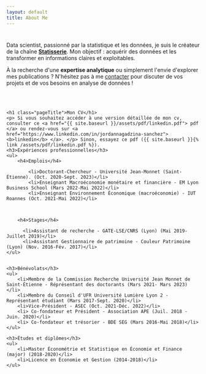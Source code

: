```yaml
---
layout: default
title: About Me
---
```


<div class="post">
	<h1 class="pageTitle"></h1>
	<p class="intro">Data scientist, passionné par la statistique et les données, je suis le créateur de la chaîne <a href="https://www.linkedin.com/in/Statisserie"><b>Statisserie</b></a>. Mon objectif : acquérir des données et les transformer en informations claires et exploitables. </p>
	<p> À la recherche d'une <b>expertise analytique</b> ou simplement l'envie d'explorer mes publications ? N'hésitez pas à me  <a href="mailto:jordan.nagadzina.sanchez@gmail.com">contacter</a> pour discuter de vos projets et de vos besoins en analyse de données !</p>
	<br> 
	<br> 
	
	<h1 class="pageTitle">Mon CV</h1>
	<p> Si vous souhaitez accéder à une version détaillée de mon cv, consulter ce <a href="{{ site.baseurl }}/assets/pdf/linkedin.pdf"> pdf </a> ou rendez-vous sur <a href="https://www.linkedin.com/in/jordannagadzina-sanchez"> <b>linkedin</b> </a>. </p> Sinon, essayez ce pdf ({{ site.baseurl }}{% link /assets/pdf/linkedin.pdf %}).
    <h3>Expériences professionnelles</h3>
    <ul>
        <h4>Emplois</h4>
       
            <li>Doctorant-Chercheur - Université Jean-Monnet (Saint-Étienne). (Oct. 2020-Sept. 2023)</li>
            <li>Enseignant Macroéconomie monétaire et financière - EM Lyon Business School (Mars 2022-Mai 2022)</li>
            <li>Enseignant Environnement Économique (macroéconomie) - IUT Roannes (Oct. 2021-Mai 2022)</li>
      


        <h4>Stages</h4>
       
          <li>Assistant de recherche - GATE-LSE/CNRS (Lyon) (Mai 2019-Juillet 2019)</li>
          <li>Assistant Gestionnaire de patrimoine - Couleur Patrimoine (Lyon) (Nov. 2016-Fév. 2017)</li>
    </ul>


  	<h3>Bénévolats</h3>
	<ul>
        <li>Membre de la Commission Recherche Université Jean Monnet de Saint-Étienne - Réprésentant des doctorants (Mars 2021- Mars 2023)</li>
        <li>Membre du Conseil d'UFR Université Lumière Lyon 2 - Représentant étudiant (Mars 2017-Sept. 2020)</li>
        <li>Vice-Président - ASEC (Oct. 2021-Déc. 2022)</li>
        <li> Co-fondateur et Président - Association APE (Juil. 2018 - Juin. 2020)</li>
        <li> Co-fondateur et trésorier - BDE SEG (Mars 2016-Mai 2018)</li>
  	</ul>
  	
  	<h3>Études et diplômes</h3>
	<ul>
        <li>Master Économétrie et Statistique en Économie et Finance (major) (2018-2020)</li>
        <li>Licence en Économie et Gestion (2014-2018)</li>
  	</ul>
</div>
